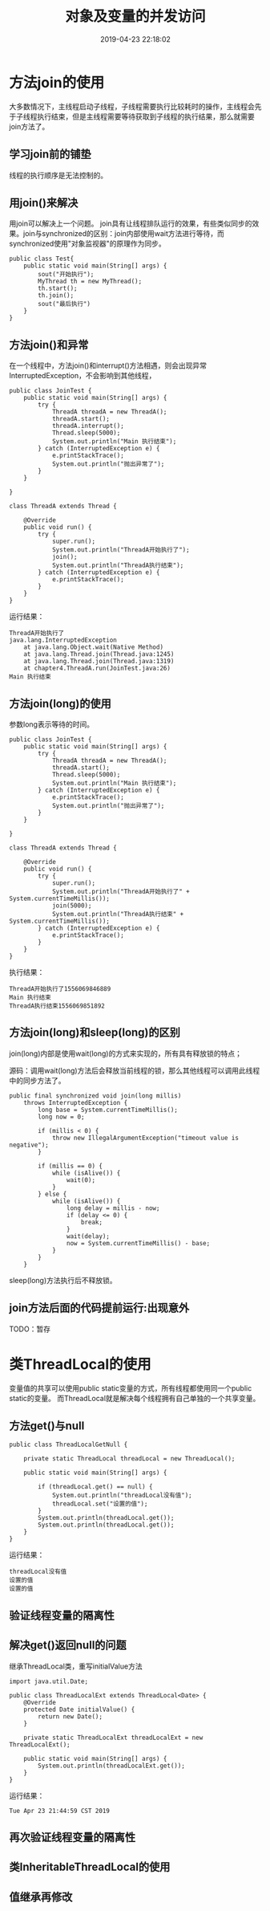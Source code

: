 ﻿---
title: 对象及变量的并发访问
categories: Java多线程编程核心技术
tags: 多线程
date: 2019-04-23 22:18:02
---

# 方法join的使用
大多数情况下，主线程启动子线程，子线程需要执行比较耗时的操作，主线程会先于子线程执行结束，但是主线程需要等待获取到子线程的执行结果，那么就需要join方法了。

## 学习join前的铺垫
线程的执行顺序是无法控制的。
## 用join()来解决
用join可以解决上一个问题。
join具有让线程排队运行的效果，有些类似同步的效果。join与synchronized的区别：join内部使用wait方法进行等待，而synchronized使用"对象监视器"的原理作为同步。

```
public class Test{
	public static void main(String[] args) {
		sout("开始执行");
		MyThread th = new MyThread();
		th.start();
		th.join();
		sout("最后执行")
	}
}
```

## 方法join()和异常
在一个线程中，方法join()和interrupt()方法相遇，则会出现异常InterruptedException，不会影响到其他线程，

```
public class JoinTest {
    public static void main(String[] args) {
        try {
            ThreadA threadA = new ThreadA();
            threadA.start();
            threadA.interrupt();
            Thread.sleep(5000);
            System.out.println("Main 执行结束");
        } catch (InterruptedException e) {
            e.printStackTrace();
            System.out.println("抛出异常了");
        }
    }

}

class ThreadA extends Thread {

    @Override
    public void run() {
        try {
            super.run();
            System.out.println("ThreadA开始执行了");
            join();
            System.out.println("ThreadA执行结束");
        } catch (InterruptedException e) {
            e.printStackTrace();
        }
    }
}
```
运行结果：

```
ThreadA开始执行了
java.lang.InterruptedException
	at java.lang.Object.wait(Native Method)
	at java.lang.Thread.join(Thread.java:1245)
	at java.lang.Thread.join(Thread.java:1319)
	at chapter4.ThreadA.run(JoinTest.java:26)
Main 执行结束
```

## 方法join(long)的使用
参数long表示等待的时间。

```
public class JoinTest {
    public static void main(String[] args) {
        try {
            ThreadA threadA = new ThreadA();
            threadA.start();
            Thread.sleep(5000);
            System.out.println("Main 执行结束");
        } catch (InterruptedException e) {
            e.printStackTrace();
            System.out.println("抛出异常了");
        }
    }

}

class ThreadA extends Thread {

    @Override
    public void run() {
        try {
            super.run();
            System.out.println("ThreadA开始执行了" + System.currentTimeMillis());
            join(5000);
            System.out.println("ThreadA执行结束" + System.currentTimeMillis());
        } catch (InterruptedException e) {
            e.printStackTrace();
        }
    }
}
```
执行结果：

```
ThreadA开始执行了1556069846889
Main 执行结束
ThreadA执行结束1556069851892
```

## 方法join(long)和sleep(long)的区别
join(long)内部是使用wait(long)的方式来实现的，所有具有释放锁的特点；

源码：调用wait(long)方法后会释放当前线程的锁，那么其他线程可以调用此线程中的同步方法了。
```
public final synchronized void join(long millis)
    throws InterruptedException {
        long base = System.currentTimeMillis();
        long now = 0;

        if (millis < 0) {
            throw new IllegalArgumentException("timeout value is negative");
        }

        if (millis == 0) {
            while (isAlive()) {
                wait(0);
            }
        } else {
            while (isAlive()) {
                long delay = millis - now;
                if (delay <= 0) {
                    break;
                }
                wait(delay);
                now = System.currentTimeMillis() - base;
            }
        }
    }
```
sleep(long)方法执行后不释放锁。
## join方法后面的代码提前运行:出现意外
TODO：暂存

# 类ThreadLocal的使用
变量值的共享可以使用public static变量的方式，所有线程都使用同一个public static的变量。
而ThreadLocal就是解决每个线程拥有自己单独的一个共享变量。
## 方法get()与null

```
public class ThreadLocalGetNull {

    private static ThreadLocal threadLocal = new ThreadLocal();

    public static void main(String[] args) {

        if (threadLocal.get() == null) {
            System.out.println("threadLocal没有值");
            threadLocal.set("设置的值");
        }
        System.out.println(threadLocal.get());
        System.out.println(threadLocal.get());
    }
}
```
运行结果：
 

```
threadLocal没有值
设置的值
设置的值
```

## 验证线程变量的隔离性

## 解决get()返回null的问题
继承ThreadLocal类，重写initialValue方法
```
import java.util.Date;

public class ThreadLocalExt extends ThreadLocal<Date> {
    @Override
    protected Date initialValue() {
        return new Date();
    }

    private static ThreadLocalExt threadLocalExt = new ThreadLocalExt();

    public static void main(String[] args) {
        System.out.println(threadLocalExt.get());
    }
}
```
运行结果：

```
Tue Apr 23 21:44:59 CST 2019
```

## 再次验证线程变量的隔离性

## 类InheritableThreadLocal的使用

## 值继承再修改


